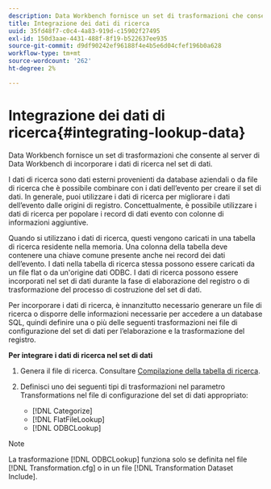 ```yaml
---
description: Data Workbench fornisce un set di trasformazioni che consente al server di Data Workbench di incorporare i dati di ricerca nel set di dati.
title: Integrazione dei dati di ricerca
uuid: 35fd48f7-c0c4-4a83-919d-c15902f27495
exl-id: 150d3aae-4431-488f-8f19-b522637ee935
source-git-commit: d9df90242ef96188f4e4b5e6d04cfef196b0a628
workflow-type: tm+mt
source-wordcount: '262'
ht-degree: 2%

---
```


# Integrazione dei dati di ricerca{#integrating-lookup-data}

Data Workbench fornisce un set di trasformazioni che consente al server di Data Workbench di incorporare i dati di ricerca nel set di dati.

I dati di ricerca sono dati esterni provenienti da database aziendali o da file di ricerca che è possibile combinare con i dati dell’evento per creare il set di dati. In generale, puoi utilizzare i dati di ricerca per migliorare i dati dell’evento dalle origini di registro. Concettualmente, è possibile utilizzare i dati di ricerca per popolare i record di dati evento con colonne di informazioni aggiuntive.

Quando si utilizzano i dati di ricerca, questi vengono caricati in una tabella di ricerca residente nella memoria. Una colonna della tabella deve contenere una chiave comune presente anche nei record dei dati dell’evento. I dati nella tabella di ricerca stessa possono essere caricati da un file flat o da un&#39;origine dati ODBC. I dati di ricerca possono essere incorporati nel set di dati durante la fase di elaborazione del registro o di trasformazione del processo di costruzione del set di dati.

Per incorporare i dati di ricerca, è innanzitutto necessario generare un file di ricerca o disporre delle informazioni necessarie per accedere a un database SQL, quindi definire una o più delle seguenti trasformazioni nei file di configurazione del set di dati per l’elaborazione e la trasformazione del registro.

**Per integrare i dati di ricerca nel set di dati**

1. Genera il file di ricerca. Consultare [Compilazione della tabella di ricerca](../../../../home/c-dataset-const-proc/c-data-trans/c-int-lookup-data/c-pop-lookup-table.md#concept-dd761338731a40e0997c33dfdabdcdf8).
1. Definisci uno dei seguenti tipi di trasformazioni nel parametro Transformations nel file di configurazione del set di dati appropriato:

   * [!DNL Categorize]
   * [!DNL FlatFileLookup]
   * [!DNL ODBCLookup]

>[!NOTE]
>
>La trasformazione [!DNL ODBCLookup] funziona solo se definita nel file [!DNL Transformation.cfg] o in un file [!DNL Transformation Dataset Include].
